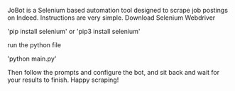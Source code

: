 JoBot is a Selenium based automation tool designed to scrape job postings on Indeed. Instructions are very simple.
Download Selenium Webdriver


'pip install selenium' or 'pip3 install selenium'


 run the python file

 
'python main.py'


Then follow the prompts and configure the bot, and sit back and wait for your results to finish.
Happy scraping!

